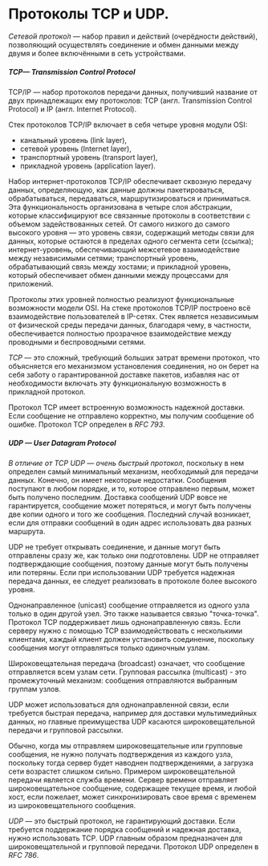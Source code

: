 # Протоколы TCP и UDP.

*Сетево́й протоко́л* — набор правил и действий (очерёдности действий), позволяющий осуществлять соединение и обмен данными между двумя и более включёнными в сеть устройствами.

##### TCP— Transmission Control Protocol
TCP/IP — набор протоколов передачи данных, получивший название от двух принадлежащих ему протоколов: TCP (англ. Transmission Control Protocol) и IP (англ. Internet Protocol).

Стек протоколов TCP/IP включает в себя четыре уровня модули OSI:
* канальный уровень (link layer),
* сетевой уровень (Internet layer),
* транспортный уровень (transport layer),
* прикладной уровень (application layer).

Набор интернет-протоколов TCP/IP обеспечивает сквозную передачу данных, определяющую, как данные должны пакетироваться, обрабатываться, передаваться, маршрутизироваться и приниматься. Эта функциональность организована в четыре слоя абстракции, которые классифицируют все связанные протоколы в соответствии с объемом задействованных сетей. От самого низкого до самого высокого уровня — это уровень связи, содержащий методы связи для данных, которые остаются в пределах одного сегмента сети (ссылка); интернет-уровень, обеспечивающий межсетевое взаимодействие между независимыми сетями; транспортный уровень, обрабатывающий связь между хостами; и прикладной уровень, который обеспечивает обмен данными между процессами для приложений.

Протоколы этих уровней полностью реализуют функциональные возможности модели OSI. На стеке протоколов TCP/IP построено всё взаимодействие пользователей в IP-сетях. Стек является независимым от физической среды передачи данных, благодаря чему, в частности, обеспечивается полностью прозрачное взаимодействие между проводными и беспроводными сетями.

*TCP* — это сложный, требующий больших затрат времени протокол, что объясняется его механизмом установления соединения, но он берет на себя заботу о гарантированной доставке пакетов, избавляя нас от необходимости включать эту функциональную возможность в прикладной протокол.

Протокол TCP имеет встроенную возможность надежной доставки. Если сообщение не отправлено корректно, мы получим сообщение об ошибке. Протокол TCP определен в *RFC 793*.

##### UDP — User Datagram Protocol

*В отличие от TCP UDP — очень быстрый протокол*, поскольку в нем определен самый минимальный механизм, необходимый для передачи данных. Конечно, он имеет некоторые недостатки. Сообщения поступают в любом порядке, и то, которое отправлено первым, может быть получено последним. Доставка сообщений UDP вовсе не гарантируется, сообщение может потеряться, и могут быть получены две копии одного и того же сообщения. Последний случай возникает, если для отправки сообщений в один адрес использовать два разных маршрута.

UDP не требует открывать соединение, и данные могут быть отправлены сразу же, как только они подготовлены. UDP не отправляет подтверждающие сообщения, поэтому данные могут быть получены или потеряны. Если при использовании UDP требуется надежная передача данных, ее следует реализовать в протоколе более высокого уровня.

Однонаправленное (unicast) сообщение отправляется из одного узла только в один другой узел. Это также называется связью "точка-точка". Протокол TCP поддерживает лишь однонаправленную связь. Если серверу нужно с помощью TCP взаимодействовать с несколькими клиентами, каждый клиент должен установить соединение, поскольку сообщения могут отправляться только одиночным узлам.

Широковещательная передача (broadcast) означает, что сообщение отправляется всем узлам сети. Групповая рассылка (multicast) - это промежуточный механизм: сообщения отправляются выбранным группам узлов.

UDP может использоваться для однонаправленной связи, если требуется быстрая передача, например для доставки мультимедийных данных, но главные преимущества UDP касаются широковещательной передачи и групповой рассылки.

Обычно, когда мы отправляем широковещательные или групповые сообщения, не нужно получать подтверждения из каждого узла, поскольку тогда сервер будет наводнен подтверждениями, а загрузка сети возрастет слишком сильно. Примером широковещательной передачи является служба времени. Сервер времени отправляет широковещательное сообщение, содержащее текущее время, и любой хост, если пожелает, может синхронизировать свое время с временем из широковещательного сообщения.

*UDP* — это быстрый протокол, не гарантирующий доставки. Если требуется поддержание порядка сообщений и надежная доставка, нужно использовать TCP. UDP главным образом предназначен для широковещательной и групповой передачи. Протокол UDP определен в *RFC 786*.

 


